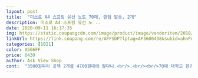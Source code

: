 ```yaml
---
layout: post 
title:  "미소로 A4 스프링 유선 노트 70매, 랜덤 발송, 2개" 
description: 미소로 A4 스프링 유선 노 ..
date: 2020-09-11 16:17:35 
img: https://static.coupangcdn.com/image/product/image/vendoritem/2018/03/13/3250829688/3f9a161f-2dee-4a48-9540-99678938d060.jpg 
linkUrl: https://link.coupang.com/re/AFFSDP?lptag=AF3600438&subid=ahnPublicAsk&pageKey=32789176&itemId=123286269&vendorItemId=3250829688&traceid=V0-113-4a378fc4ff54260d 
categories: [1021] 
color: A566FF 
price: 6430 
author: Ask View Shop 
cont:  "3500원짜리 공책 2개를 4700원대에 팔다니.<br/>.<br/><br/>70매 대학교 한과목 한학기 필기하는데도 문제없을것같아요 저는 검은색 남색왔는데 이쁘네요<br/>노트는 아주 좋아요.<br/> 큰맘 먹고 공부하려고 샀는데 공부를 안 했어요.<br/> 제 문제네요.<br/> 반성합니다.<br/><br/>소비자 입장에서는 너무 감사할뿐입니다.<br/><br/>어디서 이윤을 얻으시는거죠?<br/>일단 크기가 A4 크키의 노트라 너무 좋았어요 ! 용지의 크기도 엄청크고 장수도 많아 자격증 공부를 하기에 딱 좋았어요 오답을 하기위해 문제를 다시 적어 고쳐보는데, 한쪽에 여러 문제가 들어가도 넉넉한 사이즈이었어요 ㅠㅠ 필기 할 내용이 많은 과목이나 자격증 공부를 하기 딱 좋은 노트인 것 같아요 !! ㅎㅎ 너무 만족하며 쓰고 있습니다 아직 다 쓰려면 한참 남았지만 다 쓰면 재구매할 의사가 있습니다 ㅎㅎ 너무 좋아요 <br/>필기할때 일반 공책은 너무 작은 감이 있어 a4크기를 찾게되었는데, 큼직큼직하니 마음이 편안해지네여ㅋㅋㅋㅋ<br/>" 
---
```

